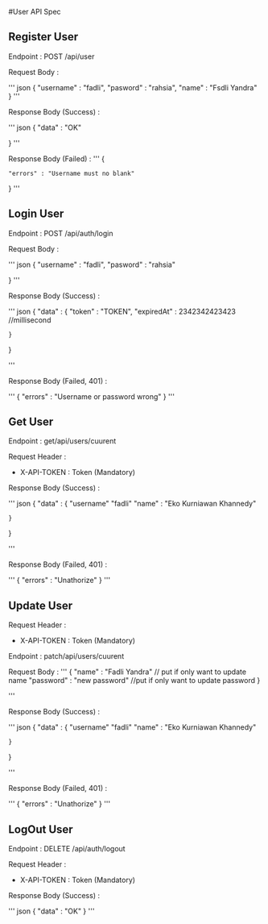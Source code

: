 #User API Spec

## Register User

Endpoint : POST /api/user

Request Body :

'''
    json
{
    "username" : "fadli",
    "pasword" : "rahsia",
    "name"     : "Fsdli Yandra"
}
'''

Response Body (Success) : 

'''
    json
{
"data" : "OK"

}
'''

Response Body (Failed) :
'''
{

    "errors" : "Username must no blank"
}
'''


## Login User

Endpoint : POST /api/auth/login

Request Body :

'''
json
{
"username" : "fadli",
"pasword"  : "rahsia"

}
'''

Response Body (Success) :

'''
json
{
"data" : {
    "token" : "TOKEN",
    "expiredAt" : 2342342423423 //millisecond

    }

}

'''

Response Body (Failed, 401) :

'''
{
"errors" : "Username or password wrong"
}
'''


## Get User

Endpoint : get/api/users/cuurent

Request Header :

- X-API-TOKEN : Token (Mandatory)


Response Body (Success) :

'''
json
{
"data" : {
"username" "fadli"
"name" : "Eko Kurniawan Khannedy"

    }
}

'''

Response Body (Failed, 401) :

'''
{
"errors" : "Unathorize"
}
'''


## Update User

Request Header :

- X-API-TOKEN : Token (Mandatory)

Endpoint : patch/api/users/cuurent

Request Body :
'''
{
"name" : "Fadli Yandra" // put if only want to update name
"password" : "new password" //put if only want to update password
}

'''

Response Body (Success) :

'''
json
{
"data" : {
"username" "fadli"
"name" : "Eko Kurniawan Khannedy"

    }
}

'''

Response Body (Failed, 401) :

'''
{
"errors" : "Unathorize"
}
'''


## LogOut User

Endpoint : DELETE /api/auth/logout

Request Header :

- X-API-TOKEN : Token (Mandatory)

Response Body (Success) :

'''
json
{
"data" : "OK"
}
'''